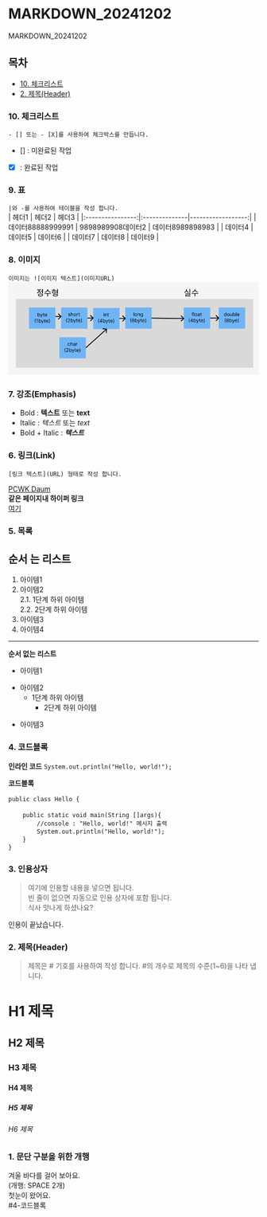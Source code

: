 # MARKDOWN_20241202
MARKDOWN_20241202

## 목차
- [10. 체크리스트](#10-체크리스트)  
- [2. 제목(Header)](#2-제목(Header))  



### 10. 체크리스트
`- [] 또는 - [X]를 사용하여 체크박스를 만듭니다. `  
- [] : 미완료된 작업  
- [X] : 완료된 작업  



### 9. 표
`|와 -를 사용하여 테이블을 작성 합니다.`  
| 헤더1 | 헤더2 | 헤더3 |
|:----------------:|:--------------|------------------:|
| 데이터88888999991 | 9898989908데이터2 | 데이터8989898983 |
| 데이터4 | 데이터5 | 데이터6 |
| 데이터7 | 데이터8 | 데이터9 |


### 8. 이미지
`이미지는 ![이미지 텍스트](이미지URL)`  
![Casting](https://github.com/hykim-king/MARKDOWN_20241202/blob/main/casting.png)  

### 7. 강조(Emphasis)
- Bold : **텍스트**  또는 __text__
- Italic : *텍스트* 또는 _text_
- Bold + Italic : ***텍스트***  


### 6. 링크(Link)
`[링크 텍스트](URL) 형태로 작성 합니다.`
 
[PCWK Daum](https://cafe.daum.net/pcwk)  
**같은 페이지내 하이퍼 링크**  
[여기](#4-코드블록)  



### 5. 목록

**순서 는 리스트**
---
1. 아이템1  
2. 아이템2  
   2.1. 1단계 하위 아이템  
   2.2. 2단계 하위 아이템
9. 아이템3
9. 아이템4
***  
  
**순서 없는 리스트**
- 아이템1  
+ 아이템2
  - 1단계 하위 아이템  
    * 2단계 하위 아이템  
* 아이템3  



### 4. 코드블록
**인라인 코드**
`System.out.println("Hello, world!");`


**코드블록**
```
public class Hello {

	public static void main(String []args){
		//console : "Hello, world!" 메시지 출력
		System.out.println("Hello, world!");
	}
}
```


### 3. 인용상자
>여기에 인용할 내용을 넣으면 됩니다.  
>빈 줄이 없으면 자동으로 인용 상자에 포함 됩니다.  
식사 맛나게 하셨나요?  

인용이 끝났습니다.

### 2. 제목(Header)
>제목은 # 기호를 사용하여 작성 합니다. #의 개수로 제목의 수준(1~6)을 나타 냅니다.

# H1 제목
## H2 제목
### H3 제목
#### H4 제목
##### H5 제목
###### H6 제목

### 1. 문단 구분을 위한 개행
겨울 바다를 걸어 보아요.  
(개행: SPACE 2개)  
첫눈이 왔어요.  
#4-코드블록


